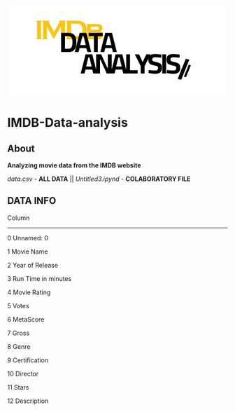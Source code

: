 ![alt text](https://github.com/trizyx/IMDB-Data-analysis/blob/main/Frame%201.png?raw=true)

# IMDB-Data-analysis


## About <a name = "about"></a>
**Analyzing movie data from the IMDB website**

*data.csv* - **ALL DATA** ||
*Untitled3.ipynd* - **COLABORATORY FILE**
## DATA INFO


  Column          
  
---  ------               --------------  -----  
 0   Unnamed: 0           
 
 1   Movie Name          
 
 2   Year of Release     
 
 3   Run Time in minutes 
 
 4   Movie Rating       
 
 5   Votes               
 
 6   MetaScore          
 
 7   Gross              
 
 8   Genre             
 
 9   Certification       
 
 10  Director         
 
 11  Stars              
 
 12  Description        
 


 

